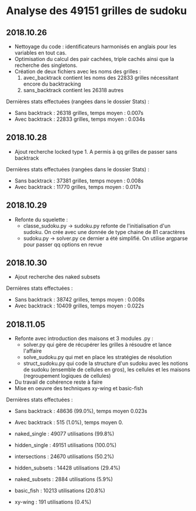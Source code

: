 # Analyse des 49151 grilles de sudoku


## 2018.10.26

* Nettoyage du code : identificateurs  harmonisés en anglais pour les variables en tout cas.
* Optimisation du calcul des pair cachées, triple cachés ainsi que la recherche des singletons.
* Création de deux fichiers avec les noms des grilles : 
	1. avec_backtrack contient les noms des 22833 grilles nécessitant encore du backtracking
	2. sans_backtrack contient les 26318 autres

Dernières stats effectuées (rangées dans le dossier Stats) :

* Sans backtrack : 26318 grilles, temps moyen : 0.007s
* Avec backtrack : 22833 grilles, temps moyen : 0.034s


## 2018.10.28

* Ajout recherche locked type 1. A permis à qq grilles de passer sans backtrack

Dernières stats effectuées (rangées dans le dossier Stats) :

* Sans backtrack : 37381 grilles, temps moyen : 0.008s
* Avec backtrack : 11770 grilles, temps moyen : 0.017s


## 2018.10.29

* Refonte du squelette : 
	- classe_sudoku.py -> sudoku.py refonte de l'initialisation d'un sudoku. On crée avec une donnée de type chaine de 81 caractères 
	- sudoku.py -> solver.py ce dernier a été simplifié. On utilise argparse pour passer qq options en revue


## 2018.10.30

* Ajout recherche des naked subsets

Dernières stats effectuées :

* Sans backtrack : 38742 grilles, temps moyen : 0.008s
* Avec backtrack : 10409 grilles, temps moyen : 0.022s

## 2018.11.05

* Refonte avec introduction des maisons et 3 modules .py :
	- solver.py qui gère de récupérer les grilles à résoudre et lance l'affaire
	- solve_sudoku.py qui met en place les stratégies de résolution
	- struct_sudoku.py qui code la structure d'un sudoku avec les notions de sudoku (ensemble de cellules en gros), les cellules et les maisons (regroupement logiques de cellules)
* Du travail de cohérence reste à faire
* Mise en oeuvre des techniques xy-wing et basic-fish

Dernières stats effectuées :

* Sans backtrack : 48636 (99.0%), temps moyen 0.023s
* Avec backtrack :   515 (1.0%), temps moyen 0.

* naked_single   : 49077 utilisations (99.8%)
* hidden_single  : 49151 utilisations (100.0%)
* intersections  : 24670 utilisations (50.2%)
* hidden_subsets : 14428 utilisations (29.4%)
* naked_subsets  :  2884 utilisations (5.9%)
* basic_fish     : 10213 utilisations (20.8%)
* xy-wing        :   191 utilisations (0.4%)

